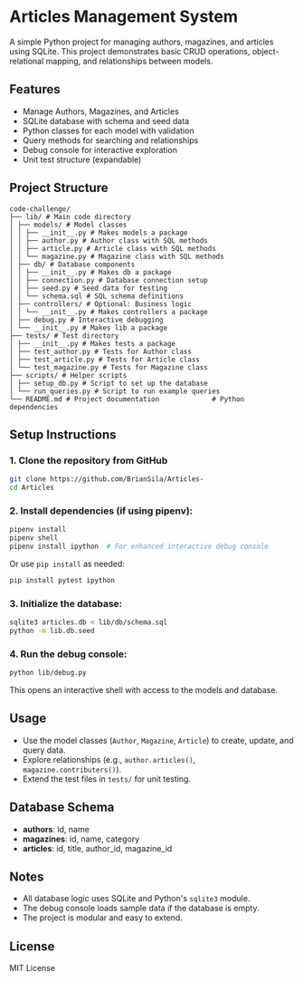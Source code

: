 # Articles Management System

A simple Python project for managing authors, magazines, and articles using SQLite. This project demonstrates basic CRUD operations, object-relational mapping, and relationships between models.

## Features

- Manage Authors, Magazines, and Articles
- SQLite database with schema and seed data
- Python classes for each model with validation
- Query methods for searching and relationships
- Debug console for interactive exploration
- Unit test structure (expandable)

## Project Structure

```
code-challenge/
├── lib/ # Main code directory
│ ├── models/ # Model classes
│ │ ├── __init__.py # Makes models a package
│ │ ├── author.py # Author class with SQL methods
│ │ ├── article.py # Article class with SQL methods
│ │ └── magazine.py # Magazine class with SQL methods
│ ├── db/ # Database components
│ │ ├── __init__.py # Makes db a package
│ │ ├── connection.py # Database connection setup
│ │ ├── seed.py # Seed data for testing
│ │ └── schema.sql # SQL schema definitions
│ ├── controllers/ # Optional: Business logic
│ │ └── __init__.py # Makes controllers a package
│ ├── debug.py # Interactive debugging
│ └── __init__.py # Makes lib a package
├── tests/ # Test directory
│ ├── __init__.py # Makes tests a package
│ ├── test_author.py # Tests for Author class
│ ├── test_article.py # Tests for Article class
│ └── test_magazine.py # Tests for Magazine class
├── scripts/ # Helper scripts
│ ├── setup_db.py # Script to set up the database
│ └── run_queries.py # Script to run example queries
└── README.md # Project documentation             # Python dependencies
```

## Setup Instructions

### 1. Clone the repository from GitHub

```bash
git clone https://github.com/BrianSila/Articles-
cd Articles
```

### 2. Install dependencies (if using pipenv):

```bash
pipenv install
pipenv shell
pipenv install ipython  # For enhanced interactive debug console
```

Or use `pip install` as needed:

```bash
pip install pytest ipython
```

### 3. Initialize the database:

```bash
sqlite3 articles.db < lib/db/schema.sql
python -m lib.db.seed
```

### 4. Run the debug console:

```bash
python lib/debug.py
```

This opens an interactive shell with access to the models and database.

## Usage

- Use the model classes (`Author`, `Magazine`, `Article`) to create, update, and query data.
- Explore relationships (e.g., `author.articles()`, `magazine.contributers()`).
- Extend the test files in `tests/` for unit testing.

## Database Schema

- **authors**: id, name
- **magazines**: id, name, category
- **articles**: id, title, author_id, magazine_id

## Notes

- All database logic uses SQLite and Python's `sqlite3` module.
- The debug console loads sample data if the database is empty.
- The project is modular and easy to extend.

## License

MIT License
